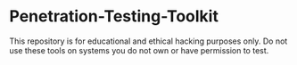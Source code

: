# Penetration-Testing-Toolkit
This repository is for educational and ethical hacking purposes only. Do not use these tools on systems you do not own or have permission to test.

